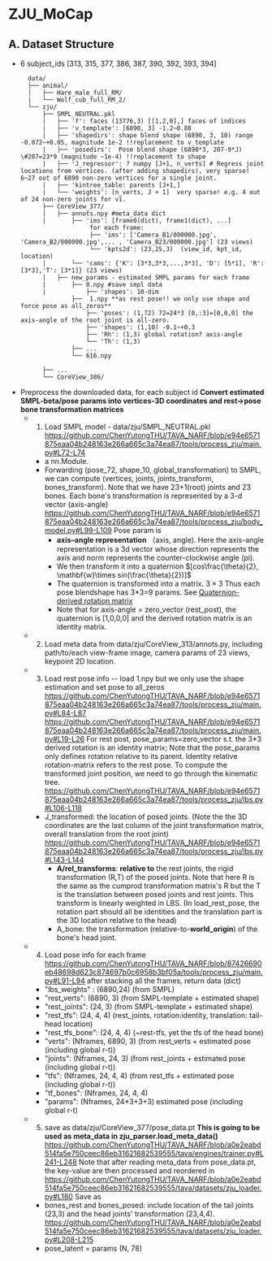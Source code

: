 # ZJU_MoCap
## A. Dataset Structure
* 6 subject_ids \[313, 315, 377, 386, 387, 390, 392, 393, 394]
  ```
    data/
    ├── animal/
    |   ├── Hare_male_full_RM/
    |   └── Wolf_cub_full_RM_2/
    └── zju/
        ├── SMPL_NEUTRAL.pkl
        |   ├── 'f': faces (13776,3) [[1,2,0],] faces of indices
        |   ├── 'v_template': [6890, 3] -1.2~0.88
        |   ├── 'shapedirs': shape blend shape (6890, 3, 10) range -0.072~+0.05, magnitude 1e-2 !!replacement to v_template
        |   ├── 'posedirs':  Pose blend shape (6890*3, 207-9*J) \#207=23*9 (magnitude ~1e-4) !!replacement to shape
        |   ├── 'J_regressor': ? numpy [J+1, n_verts] # Regress joint locations from vertices. (after adding shapedirs), very sparse! 6~27 out of 6890 non-zero vertices for a single joint.
        |   ├── 'kintree_table: parents [J+1,] 
        |   └── 'weights': [n_verts, J + 1]  very sparse! e.g. 4 out of 24 non-zero joints for v1.
        ├── CoreView_377/
        |   ├── annots.npy #meta_data dict
        |       ├── 'ims': [frame0(dict), frame1(dict), ...] 
                     for each frame:
                     ├── 'ims': ['Camera_B1/000000.jpg', 'Camera_B2/000000.jpg',... , 'Camera_B23/000000.jpg'] (23 views)
                     └── 'kpts2d': (23,25,3)  (view_id, kpt_id, location)
        |       └── 'cams': {'K': [3*3,3*3,...,3*3], 'D': [5*1], 'R': [3*3],'T': [3*1]} (23 views)
        |   ├── new_params - estimated SMPL params for each frame
        |       ├── 0.npy #save smpl data 
        |           ├── 'shapes': 10-dim         
                ├──  1.npy **as rest pose!! we only use shape and force pose as all_zeros**
                    ├── 'poses': (1,72) 72=24*3 [0,:3]=[0,0,0] the axis-angle of the root joint is all-zero.
                    ├── 'shapes': (1,10) -0.1~+0.3
                    ├── 'Rh': (1,3) global rotation? axis-angle
                    └── 'Th': (1,3)
                ├── ...
                └── 616.npy
                    
        ├── ...
        └── CoreView_386/
  ```
* Preprocess the downloaded data,  for each subject id **Convert estimated SMPL-beta/pose params into vertices-3D coordinates and rest->pose bone transformation matrices**
   * 1. Load SMPL model -  data/zju/SMPL_NEUTRAL.pkl
      https://github.com/ChenYutongTHU/TAVA_NARF/blob/e94e6571875eaa04b248163e266a665c3a74ea87/tools/process_zju/main.py#L72-L74
      * a nn.Module.
      * Forwarding (pose_72, shape_10, global_transformation) to SMPL, we can compute (vertices, joints, joints_transform, bones_transform). Note that we have 23+1(root) joints and 23 bones. Each bone's transformation is represented by a 3-d vector (axis-angle)
        https://github.com/ChenYutongTHU/TAVA_NARF/blob/e94e6571875eaa04b248163e266a665c3a74ea87/tools/process_zju/body_model.py#L99-L109
        Pose param is 
        * **axis–angle representation** （axis, angle). Here the axis-angle representation is a 3d vector whose direction represents the axis and norm represents the counter-clockwise angle (pi).
        * We then transform it into a quaternion $[cos\frac{\theta}{2}, \mathbf{w}\times sin(\frac{\theta}{2})]$
        * The quaternion is transformed into a matrix. $3\times3$ Thus each pose blendshape has 3\*3=9 params. See [Quaternion-derived rotation matrix](https://en.wikipedia.org/wiki/Quaternions_and_spatial_rotation#Quaternion-derived%20rotation%20matrix)
        * Note that for axis-angle = zero_vector (rest_post), the quaternion is \[1,0,0,0] and the derived rotation matrix is an identity matrix.
   * 2. Load meta data from data/zju/CoreView_313/annots.py, including path/to/each view-frame image, camera params of 23 views, keypoint 2D location. 
   * 3. Load rest pose info -- load 1.npy but we only use the shape estimation and set pose to all_zeros
      https://github.com/ChenYutongTHU/TAVA_NARF/blob/e94e6571875eaa04b248163e266a665c3a74ea87/tools/process_zju/main.py#L84-L87
      https://github.com/ChenYutongTHU/TAVA_NARF/blob/e94e6571875eaa04b248163e266a665c3a74ea87/tools/process_zju/main.py#L19-L26
      For rest post, pose_params=zero_vector s.t. the 3\*3 derived rotation is an identity matrix; 
      Note that the pose_params only defines rotation relative to its parent. Identity relative rotation-matrix refers to the rest pose.  To compute the transformed joint position, we need to go through the kinematic tree.
      https://github.com/ChenYutongTHU/TAVA_NARF/blob/e94e6571875eaa04b248163e266a665c3a74ea87/tools/process_zju/lbs.py#L106-L118
      * J_transformed: the location of posed joints. (Note the the 3D coordinates are the last column of the joint transformation matrix, overall translation from the root joint)
        https://github.com/ChenYutongTHU/TAVA_NARF/blob/e94e6571875eaa04b248163e266a665c3a74ea87/tools/process_zju/lbs.py#L143-L144
        * **A/rel_transforms**: **relative to** the rest joints, the rigid transformation (R,T) of the posed joints. Note that here R is the same as the cumprod transformation matrix's R but the T is the translation between posed joints and rest joints. This transform is linearly weighted in LBS. (In load_rest_pose, the rotation part should all be identities and the translation part is the 3D location relative to the head)
        * A_bone: the transformation (relative-to-**world_origin**) of the bone's head joint.
   * 4. Load pose info for each frame
       https://github.com/ChenYutongTHU/TAVA_NARF/blob/87426690eb48698d623c874697b0c6958b3bf05a/tools/process_zju/main.py#L91-L94
       after stacking all the frames, return data (dict)
       * "lbs_weights" : (6890,24) (from SMPL)
       * "rest_verts": (6890, 3) (from SMPL-template + estimated shape)
       * "rest_joints": (24, 3) (from SMPL-template + estimated shape)
       * "rest_tfs": (24, 4, 4) (rest_joints, rotation:identity, translation: tail-head location)
       * "rest_tfs_bone": (24, 4, 4) (~rest-tfs, yet the tfs of the head bone)
       * "verts": (Nframes, 6890, 3) (from rest_verts + estimated pose (including global r-t))
       * "joints": (Nframes, 24, 3) (from rest_joints + estimated pose (including global r-t))
       * "tfs": (Nframes, 24, 4, 4) (from rest_tfs + estimated pose (including global r-t))
       * "tf_bones": (Nframes, 24, 4, 4)
       * "params": (Nframes, 24*3+3+3) estimated pose (including global r-t)
       
   * 5. save as data/zju/CoreView_377/pose_data.pt **This is going to be used as meta_data in zju_parser.load_meta_data()**
       https://github.com/ChenYutongTHU/TAVA_NARF/blob/a0e2eabd514fa5e750ceec86eb31621682539555/tava/engines/trainer.py#L241-L248
       Note that after reading meta_data from pose_data.pt, the key-value are then processed and reordered in 
       https://github.com/ChenYutongTHU/TAVA_NARF/blob/a0e2eabd514fa5e750ceec86eb31621682539555/tava/datasets/zju_loader.py#L180
       Save as 
       * bones_rest and bones_posed: include location of the tail joints (23,3) and the head joints' transformation (23,4,4). 
        https://github.com/ChenYutongTHU/TAVA_NARF/blob/a0e2eabd514fa5e750ceec86eb31621682539555/tava/datasets/zju_loader.py#L208-L215
       * pose_latent = params (N, 78)
       
      
      
  
